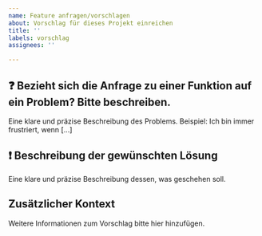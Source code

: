 ```yaml
---
name: Feature anfragen/vorschlagen
about: Vorschlag für dieses Projekt einreichen
title: ''
labels: vorschlag
assignees: ''

---
```


## ❓ Bezieht sich die Anfrage zu einer Funktion auf ein Problem? Bitte beschreiben.
Eine klare und präzise Beschreibung des Problems. Beispiel: Ich bin immer frustriert, wenn [...]

## ❗ Beschreibung der gewünschten Lösung
Eine klare und präzise Beschreibung dessen, was geschehen soll.

## Zusätzlicher Kontext
Weitere Informationen zum Vorschlag bitte hier hinzufügen.
